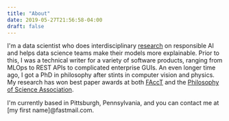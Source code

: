 ```yaml
---
title: "About"
date: 2019-05-27T21:56:58-04:00
draft: false
---
```


I'm a data scientist who does interdisciplinary [research](/papers) on responsible AI and helps data science teams make their models more explainable. Prior to this, I was a technical writer for a variety of software products, ranging from MLOps to REST APIs to complicated enterprise GUIs. An even longer time ago, I got a PhD in philosophy after stints in computer vision and physics. My research has won best paper awards at both [FAccT](https://twitter.com/FAccTConference/status/1369315183143903237?s=20) and the [Philosophy of Science Association](https://philsci.org/ernest_nagel_early-career_scho.php).

I'm currently based in Pittsburgh, Pennsylvania, and you can contact me at [my first name]@fastmail.com.